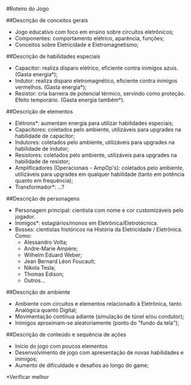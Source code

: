 #Roteiro do Jogo

##Descrição de conceitos gerais
- Jogo educativo com foco em ensino sobre circuitos eletrônicos;
- Componentes: comportamento elétrico, aparência, funções;
- Conceitos sobre Eletricidade e Eletromagnetismo;

##Descrição de habilidades especiais
- Capacitor: realiza disparo elétrico, eficiente contra inimigos azuis. (Gasta energia*);
- Indutor: realiza disparo eletromagnético, eficiente contra inimigos vermelhos. (Gasta energia*);
- Resistor: cria barreira de potencial térmico, servindo como proteção. Efeito temporário. (Gasta energia também*).

##Descrição de elementos
- Elétrons*: aumentam energia para utilizar habilidades especiais; 
- Capacitores: coletados pelo ambiente, utilizáveis para upgrades na habilidade de capacitor;
- Indutores: coletados pelo ambiente, utilizáveis para upgrades na habilidade de indutor;
- Resistores: coletados pelo ambiente, utilizáveis para upgrades na habilidade de resistor;
- Amplificadores (Operacionais - AmpOp's): coletados pelo ambiente, utilizáveis para upgrades em qualquer habilidade (tanto em potência quanto em frequência);
- Transformador*: ...?

##Descrição de personagens
- Personagem principal: cientista com nome e cor customizáveis pelo jogador.
- Inimigos*: estagiários/monos em Eletrônica/Eletrotécnica.
- Bosses: cientistas históricos na História da Eletricidade / Eletrônica. Como: 
  - Alessandro Volta;
  - Andre-Marie Ampère;
  - Wilhelm Eduard Weber;
  - Jean Bernard Léon Foucault;
  - Nikola Tesla;
  - Thomas Edison;
  - Outros...

##Descrição de ambiente
- Ambiente com circuitos e elementos relacionado à Eletrônica, tanto Analógica quanto Digital;
- Movimentação contínua adiante (simulação de túnel e/ou condutor);
- Inimigos aproximam-se aleatoriamente (ponto do "fundo da tela");

##Descrição de conteúdo e sequência de ações
- Início do jogo com poucos elementos
- Desenvolvimento de jogo com apresentação de novas habilidades e inimigos;
- Aumento de dificuldade e desafios ao longo do game;

*Verificar melhor
